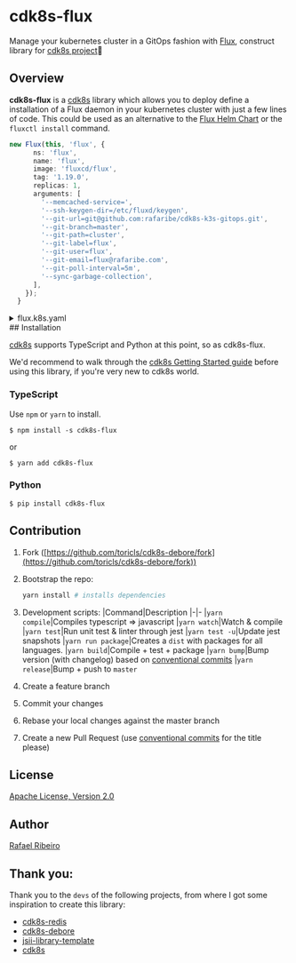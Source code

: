 # cdk8s-flux

Manage your kubernetes cluster in a GitOps fashion with [Flux](https://fluxcd.io/), construct library for [cdk8s project](https://cdk8s.io/)🚀

## Overview

**cdk8s-flux** is a [cdk8s](https://cdk8s.io/) library which allows you to deploy define a installation of a Flux daemon in your kubernetes cluster with just a few lines of code.
This could be used as an alternative to the [Flux Helm Chart](https://docs.fluxcd.io/en/latest/tutorials/get-started-helm/) or the `fluxctl install` command.
```typescript
new Flux(this, 'flux', {
      ns: 'flux',
      name: 'flux',
      image: 'fluxcd/flux',
      tag: '1.19.0',
      replicas: 1,
      arguments: [
        '--memcached-service=',
        '--ssh-keygen-dir=/etc/fluxd/keygen',
        '--git-url=git@github.com:rafaribe/cdk8s-k3s-gitops.git',
        '--git-branch=master',
        '--git-path=cluster',
        '--git-label=flux',
        '--git-user=flux',
        '--git-email=flux@rafaribe.com',
        '--git-poll-interval=5m',
        '--sync-garbage-collection',
      ],
    });
  }
```
<details>
<summary>flux.k8s.yaml</summary>

```yaml
apiVersion: v1
kind: Namespace
metadata:
  labels:
    name: flux
  name: flux
---
apiVersion: v1
kind: ServiceAccount
metadata:
  labels:
    name: flux
  name: flux
  namespace: flux
---
apiVersion: rbac.authorization.k8s.io/v1
kind: ClusterRole
metadata:
  labels:
    name: flux
  name: flux
rules:
  - apiGroups:
      - "*"
    resources:
      - "*"
    verbs:
      - "*"
  - nonResourceURLs:
      - "*"
    verbs:
      - "*"
---
apiVersion: rbac.authorization.k8s.io/v1
kind: ClusterRoleBinding
metadata:
  labels:
    name: flux
  name: flux
roleRef:
  apiGroup: rbac.authorization.k8s.io
  kind: ClusterRole
  name: flux
subjects:
  - kind: ServiceAccount
    name: flux
    namespace: flux
---
apiVersion: v1
kind: Secret
metadata:
  name: flux-git-deploy
  namespace: flux
type: Opaque
---
apiVersion: apps/v1
kind: Deployment
metadata:
  name: flux
  namespace: flux
spec:
  replicas: 1
  selector:
    matchLabels:
      name: flux
  strategy:
    type: Recreate
  template:
    metadata:
      labels:
        name: flux
    spec:
      containers:
        - args:
            - --memcached-service=
            - --ssh-keygen-dir=/etc/fluxd/keygen
            - --git-url=git@github.com:rafaribe/cdk8s-k3s-gitops.git
            - --git-branch=master
            - --git-path=cluster
            - --git-label=flux
            - --git-user=flux
            - --git-email=flux@rafaribe.com
            - --git-poll-interval=5m
            - --sync-garbage-collection
          image: raspbernetes/flux:1.19.0
          imagePullPolicy: IfNotPresent
          livenessProbe:
            httpGet:
              path: api/flux/v6/identity.pub
              port: 3030
            initialDelaySeconds: 5
            timeoutSeconds: 5
          name: flux
          ports:
            - containerPort: 3030
          readinessProbe:
            httpGet:
              path: api/flux/v6/identity.pub
              port: 3030
            initialDelaySeconds: 5
            timeoutSeconds: 5
          resources:
            limits:
              cpu: 150m
              memory: 256Mi
          volumeMounts:
            - mountPath: /etc/fluxd/ssh
              name: git-key
              readOnly: true
            - mountPath: /etc/fluxd/keygen
              name: git-keygen
      serviceAccountName: flux
      volumes:
        - name: git-key
          secret:
            defaultMode: 256
            secretName: flux-git-deploy
        - emptyDir:
            medium: Memory
          name: git-keygen
---
apiVersion: apps/v1
kind: Deployment
metadata:
  name: memcached
  namespace: flux
spec:
  replicas: 1
  selector:
    matchLabels:
      name: memcached
  template:
    metadata:
      labels:
        name: memcached
    spec:
      containers:
        - args:
            - -m 512
            - -I 5m
            - -p 11211
          image: memcached:1.5.20
          name: memcached
          ports:
            - containerPort: 11211
              name: clients
          securityContext:
            allowPrivilegeEscalation: false
            runAsGroup: 11211
            runAsUser: 11211
---
apiVersion: v1
kind: Service
metadata:
  name: memcached
  namespace: flux
spec:
  ports:
    - name: memcached
      port: 11211
  selector:
    name: memcached
```

</details>
## Installation

[cdk8s](https://cdk8s.io) supports TypeScript and Python at this point, so as cdk8s-flux.

We'd recommend to walk through the [cdk8s Getting Started guide](https://cdk8s.io/getting-started/) before using this library, if you're very new to cdk8s world.

### TypeScript

Use `npm` or `yarn` to install.

```shell
$ npm install -s cdk8s-flux
```

or

```shell
$ yarn add cdk8s-flux
```

### Python

```shell
$ pip install cdk8s-flux
```

## Contribution

1. Fork ([https://github.com/toricls/cdk8s-debore/fork](https://github.com/toricls/cdk8s-debore/fork))
2. Bootstrap the repo:
  
    ```bash
    yarn install # installs dependencies
    ```
3. Development scripts:
   |Command|Description
   |-|-
   |`yarn compile`|Compiles typescript => javascript
   |`yarn watch`|Watch & compile
   |`yarn test`|Run unit test & linter through jest
   |`yarn test -u`|Update jest snapshots
   |`yarn run package`|Creates a `dist` with packages for all languages.
   |`yarn build`|Compile + test + package
   |`yarn bump`|Bump version (with changelog) based on [conventional commits]
   |`yarn release`|Bump + push to `master`
4. Create a feature branch
5. Commit your changes
6. Rebase your local changes against the master branch
7. Create a new Pull Request (use [conventional commits] for the title please)

[conventional commits]: https://www.conventionalcommits.org/en/v1.0.0/

## License

[Apache License, Version 2.0](./LICENSE)

## Author

[Rafael Ribeiro](https://github.com/rafaribe)

## Thank you:

Thank you to the `devs` of the following projects, from where I got some inspiration to create this library:
- [cdk8s-redis](https://github.com/eladb/cdk8s-redis)
- [cdk8s-debore](https://github.com/toricls/cdk8s-debore)
- [jsii-library-template](https://github.com/eladb/jsii-library-template)
- [cdk8s](https://github.com/awslabs/cdk8s)